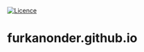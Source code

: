 [![Licence](https://img.shields.io/github/license/mashape/apistatus.svg)](https://github.com/furkanonder/furkanonder.github.io/blob/master/LICENSE.txt)
# furkanonder.github.io
